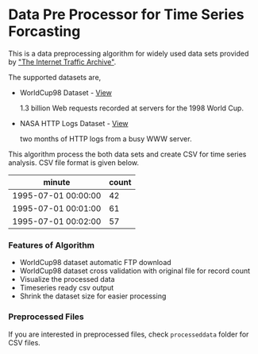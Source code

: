 # Data Pre Processor for Time Series Forcasting

This is a data preprocessing algorithm for widely used data sets provided by ["The Internet Traffic Archive"](https://ita.ee.lbl.gov).

The supported datasets are,
- WorldCup98 Dataset - [View](https://ita.ee.lbl.gov/html/contrib/WorldCup.html)

  1.3 billion Web requests recorded at servers for the 1998 World Cup.
- NASA HTTP Logs Dataset - [View](https://ita.ee.lbl.gov/html/contrib/NASA-HTTP.html)

  two months of HTTP logs from a busy WWW server.

This algorithm process the both data sets and create CSV for time series analysis. CSV file format is given below.

| minute | count |
|--------|-------|
|1995-07-01 00:00:00| 42    |
|1995-07-01 00:01:00| 61    |
|1995-07-01 00:02:00| 57    |

### Features of Algorithm

- WorldCup98 dataset automatic FTP download
- WorldCup98 dataset cross validation with original file for record count
- Visualize the processed data
- Timeseries ready csv output
- Shrink the dataset size for easier processing

### Preprocessed Files

If you are interested in preprocessed files, check `processeddata` folder for CSV files.